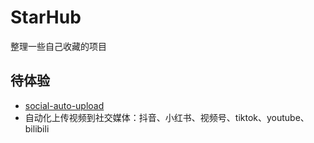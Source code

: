 # StarHub
整理一些自己收藏的项目
## 待体验

- [social-auto-upload](https://github.com/dreammis/social-auto-upload)
- 自动化上传视频到社交媒体：抖音、小红书、视频号、tiktok、youtube、bilibili
